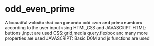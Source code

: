 # odd_even_prime
A beautiful website that can generate odd even and prime numbers according to the user input using HTML,CSS and JAVASCRIPT
HTML:
buttons ,input are used
CSS:
grid,media query,flexbox and many more properties are used
JAVASCRIPT:
Basic DOM and js functions are used
